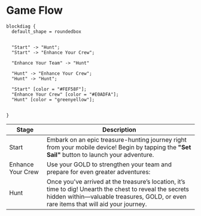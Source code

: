 # Game Flow

```blockdiag
blockdiag {
  default_shape = roundedbox
  

  "Start" -> "Hunt";
  "Start" -> "Enhance Your Crew";

  "Enhance Your Team" -> "Hunt"
  
  "Hunt" -> "Enhance Your Crew";
  "Hunt" -> "Hunt";

  "Start" [color = "#FEF58F"];
  "Enhance Your Crew" [color = "#E0ADFA"];
  "Hunt" [color = "greenyellow"];

 
}
```

| Stage             | Description                                                                                                                                                                                      |
| ----------------- | ------------------------------------------------------------------------------------------------------------------------------------------------------------------------------------------------ |
| Start             | Embark on an epic treasure-hunting journey right from your mobile device! Begin by tapping the **"Set Sail"** button to launch your adventure.                                                   |
| Enhance Your Crew | Use your GOLD to strengthen your team and prepare for even greater adventures:                                                                                                                   |
| Hunt              | Once you've arrived at the treasure’s location, it’s time to dig! Unearth the chest to reveal the secrets hidden within—valuable treasures, GOLD, or even rare items that will aid your journey. |
